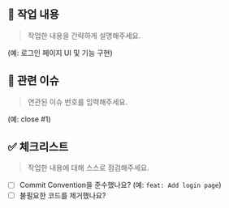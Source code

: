 ## 🚀 작업 내용

> 작업한 내용을 간략하게 설명해주세요.

(예: 로그인 페이지 UI 및 기능 구현)

## 🔗 관련 이슈

> 연관된 이슈 번호를 입력해주세요.

(예: close #1)

## ✅ 체크리스트

> 작업한 내용에 대해 스스로 점검해주세요.

- [ ] Commit Convention을 준수했나요? (예: `feat: Add login page`)
- [ ] 불필요한 코드를 제거했나요?